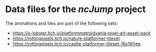# Data files for the *ncJump* project

The animations and tiles are part of the following sets:

* https://o-lobster.itch.io/platformmetroidvania-pixel-art-asset-pack
* https://rottingpixels.itch.io/nature-platformer-tileset
* https://rottingpixels.itch.io/castle-platformer-tileset-16x16free
